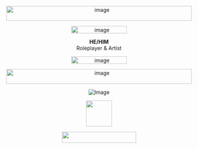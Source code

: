 <p align="center">
<img width="500" height="40" alt="image" src="https://github.com/user-attachments/assets/07d2ca9f-162e-470d-8dd3-2499170d3096" />
</p>

<p align="center">
<img width="150" height="20" alt="image" src="https://github.com/user-attachments/assets/7c09b829-a488-4a1e-b117-7230bd330f1a" />
</p>

<div align="center" dir="auto">
<div><b>HE/HIM</b><div>
<div>Roleplayer & Artist<div>
</p>

<p align="center">
<img width="150" height="20" alt="image" src="https://github.com/user-attachments/assets/7c09b829-a488-4a1e-b117-7230bd330f1a" />
</p>

<img width="500" height="40" alt="image" src="https://github.com/user-attachments/assets/0aeb63bf-58ea-410d-9e5f-2d3572a293de" />

![Image](https://github.com/user-attachments/assets/cb9157a2-6e21-4d13-a652-9715280446e4) 


[<img width="70" height="70" src="https://github.com/user-attachments/assets/895a6c75-2105-4c17-a211-530dedaea3e8">](https://github.com/raidrie)

<p align="center">
<img width="200" height="30" src="https://64.media.tumblr.com/be342ffcacc55276fe53f9ade7fda67f/a96c2890f9f9b852-43/s250x400/1a503803e9ed128e29714769a1bb3b5e1a53b6c4.gifv">
</p>
